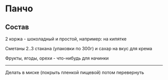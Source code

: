 # Панчо

## Состав

2 коржа - шоколадный и простой, например: на кипятке

Сметаны 2..3 стакана (упаковки по 300г) и сахар на вкус для крема

Фрукты, ягоды, орехи - что-нибудь для начинки

---

Делать в миске (покрыть пленкой пищевой) потом перевернуть